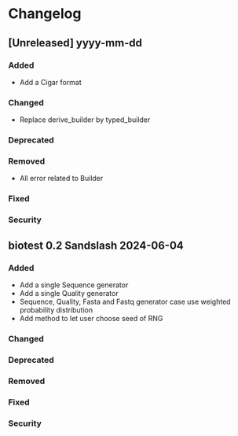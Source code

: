 # Changelog

## [Unreleased] yyyy-mm-dd

### Added

- Add a Cigar format

### Changed

- Replace derive_builder by typed_builder

### Deprecated

### Removed

- All error related to Builder

### Fixed

### Security

## biotest 0.2 Sandslash 2024-06-04

### Added

- Add a single Sequence generator
- Add a single Quality generator
- Sequence, Quality, Fasta and Fastq generator case use weighted probability distribution
- Add method to let user choose seed of RNG

### Changed

### Deprecated

### Removed

### Fixed

### Security
